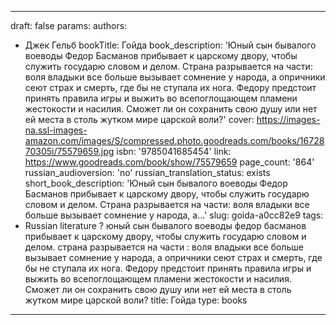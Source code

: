 ---
draft: false
params:
  authors:
  - Джек Гельб
  bookTitle: Гойда
  book_description: 'Юный сын бывалого воеводы Федор Басманов прибывает к царскому
    двору, чтобы служить государю словом и делом. Страна разрывается на части: воля
    владыки все больше вызывает сомнение у народа, а опричники сеют страх и смерть,
    где бы не ступала их нога. Федору предстоит принять правила игры и выжить во всепоглощающем
    пламени жестокости и насилия. Сможет ли он сохранить свою душу или нет ей места
    в столь жутком мире царской воли?'
  cover: https://images-na.ssl-images-amazon.com/images/S/compressed.photo.goodreads.com/books/1672870305i/75579659.jpg
  isbn: '9785041685454'
  link: https://www.goodreads.com/book/show/75579659
  page_count: '864'
  russian_audioversion: 'no'
  russian_translation_status: exists
  short_book_description: 'Юный сын бывалого воеводы Федор Басманов прибывает к царскому
    двору, чтобы служить государю словом и делом. Страна разрывается на части: воля
    владыки все больше вызывает сомнение у народа, а...'
  slug: goida-a0cc82e9
  tags:
  - Russian literature
  ? юный сын бывалого воеводы федор басманов прибывает к царскому двору, чтобы служить
    государю словом и делом. страна разрывается на части
  : воля владыки все больше вызывает сомнение у народа, а опричники сеют страх и смерть,
    где бы не ступала их нога. Федору предстоит принять правила игры и выжить во всепоглощающем
    пламени жестокости и насилия. Сможет ли он сохранить свою душу или нет ей места
    в столь жутком мире царской воли?
title: Гойда
type: books
------
